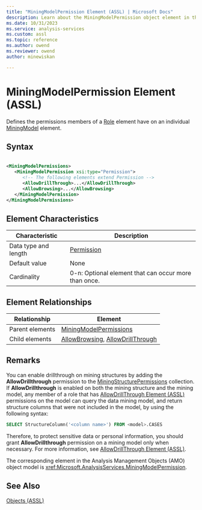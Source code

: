 ```yaml
---
title: "MiningModelPermission Element (ASSL) | Microsoft Docs"
description: Learn about the MiningModelPermission object element in the Analysis Services Scripting Language (ASSL) schema.
ms.date: 10/31/2023
ms.service: analysis-services
ms.custom: assl
ms.topic: reference
ms.author: owend
ms.reviewer: owend
author: minewiskan

---
```

# MiningModelPermission Element (ASSL)

  Defines the permissions members of a [Role](../objects/role-element-assl.md) element have on an individual [MiningModel](../objects/miningmodel-element-assl.md) element.  
  
## Syntax  
  
```xml  
  
<MiningModelPermissions>  
   <MiningModelPermission xsi:type="Permission">  
      <!-- The following elements extend Permission -->  
      <AllowDrillThrough>...</AllowDrillThrough>  
      <AllowBrowsing>...</AllowBrowsing>  
   </MiningModelPermission>  
</MiningModelPermissions>  
```  
  
## Element Characteristics  
  
|Characteristic|Description|  
|--------------------|-----------------|  
|Data type and length|[Permission](../data-type/permission-data-type-assl.md)|  
|Default value|None|  
|Cardinality|0-n: Optional element that can occur more than once.|  
  
## Element Relationships  
  
|Relationship|Element|  
|------------------|-------------|  
|Parent elements|[MiningModelPermissions](../collections/miningmodelpermissions-element-assl.md)|  
|Child elements|[AllowBrowsing](../properties/allowbrowsing-element-assl.md), [AllowDrillThrough](../properties/allowdrillthrough-element-assl.md)|  
  
## Remarks  
 You can enable drillthrough on mining structures by adding the **AllowDrillthrough** permission to the [MiningStructurePermissions](../collections/miningstructurepermissions-element-assl.md) collection. If **AllowDrillthrough** is enabled on both the mining structure and the mining model, any member of a role that has [AllowDrillThrough Element &#40;ASSL&#41;](../properties/allowdrillthrough-element-assl.md) permissions on the model can query the data mining model, and return structure columns that were not included in the model, by using the following syntax:  
  
```sql  
SELECT StructureColumn('<column name>') FROM <model>.CASES  
```  
  
 Therefore, to protect sensitive data or personal information, you should grant **AllowDrillthrough** permission on a mining model only when necessary. For more information, see [AllowDrillThrough Element &#40;ASSL&#41;](../properties/allowdrillthrough-element-assl.md).  
  
 The corresponding element in the Analysis Management Objects (AMO) object model is <xref:Microsoft.AnalysisServices.MiningModelPermission>.  
  
## See Also  
 [Objects &#40;ASSL&#41;](../objects/objects-assl.md)  
  
  
